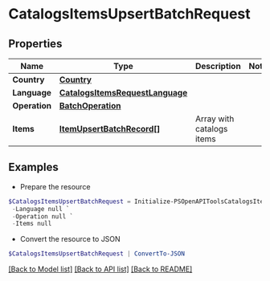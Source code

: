 # CatalogsItemsUpsertBatchRequest
## Properties

Name | Type | Description | Notes
------------ | ------------- | ------------- | -------------
**Country** | [**Country**](Country.md) |  | 
**Language** | [**CatalogsItemsRequestLanguage**](CatalogsItemsRequestLanguage.md) |  | 
**Operation** | [**BatchOperation**](BatchOperation.md) |  | 
**Items** | [**ItemUpsertBatchRecord[]**](ItemUpsertBatchRecord.md) | Array with catalogs items | 

## Examples

- Prepare the resource
```powershell
$CatalogsItemsUpsertBatchRequest = Initialize-PSOpenAPIToolsCatalogsItemsUpsertBatchRequest  -Country null `
 -Language null `
 -Operation null `
 -Items null
```

- Convert the resource to JSON
```powershell
$CatalogsItemsUpsertBatchRequest | ConvertTo-JSON
```

[[Back to Model list]](../README.md#documentation-for-models) [[Back to API list]](../README.md#documentation-for-api-endpoints) [[Back to README]](../README.md)

